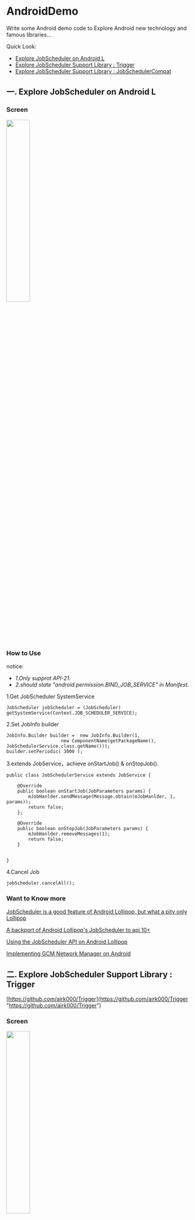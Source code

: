 # AndroidDemo
Write some Android demo code to Explore Android new technology and famous libraries...

Quick Look:

* [Explore JobScheduler on Android L](#一-explore-jobscheduler-on-android-l)
* [Explore JobScheduler Support Library : Trigger](#二-explore-jobscheduler-support-library--trigger)
* [Explore JobScheduler Support Library : JobSchedulerCompat](#三-explore-jobscheduler-support-library--jobschedulercompat)


## 一. Explore JobScheduler on Android L
### Screen

<img src="http://i.imgur.com/XrcdLw4.png" width="35%">

### How to Use

notice: 

- _1.Only supprot API-21._
- _2.should state "android.permission.BIND_JOB_SERVICE" in Manifest._

1.Get JobScheduler SystemService

	JobScheduler jobScheduler = (JobScheduler) getSystemService(Context.JOB_SCHEDULER_SERVICE);

2.Set JobInfo builder

	JobInfo.Builder builder =  new JobInfo.Builder(1,
                        new ComponentName(getPackageName(), JobSchedulerService.class.getName()));
	builder.setPeriodic( 3000 );

3.extends JobService，achieve onStartJob() & onStopJob().

	public class JobSchedulerService extends JobService {
	
	    @Override
	    public boolean onStartJob(JobParameters params) {
	        mJobHanlder.sendMessage(Message.obtain(mJobHanlder, 1, params));
	        return false;
	    };
	
	    @Override
	    public boolean onStopJob(JobParameters params) {
	        mJobHanlder.removeMessages(1);
	        return false;
	    }
	
	
	}

4.Cancel Job

	jobScheduler.cancelAll();

### Want to Know more

[JobScheduler is a good feature of Android Lollipop, but what a pity only Lollipop](https://github.com/airk000/Trigger)

[A backport of Android Lollipop's JobScheduler to api 10+](https://github.com/evant/JobSchedulerCompat)

[Using the JobScheduler API on Android Lollipop](https://github.com/tutsplus/Android-JobSchedulerAPI)

[Implementing GCM Network Manager on Android](https://developers.google.com/cloud-messaging/network-manager)



## 二. Explore JobScheduler Support Library : Trigger ##

[https://github.com/airk000/Trigger](https://github.com/airk000/Trigger "https://github.com/airk000/Trigger")

### Screen

<img src="http://i.imgur.com/JiWAMAs.png" width="35%">

### How to Use

notice: 

- _1.supprot API14._
- _2.should state there permission in Manifest._



> permission : ACCESS_NETWORK_STATE & WAKE_LOCK & RECEIVE_BOOT_COMPLETED
> 
> service : android:name="com.github.airk.trigger.TriggerLoop"
> 
> receiver : com.github.airk.trigger.PersistReceiver

1.Get Trigger Instance

	 Trigger trigger = Trigger.getInstance(TriggerActivity.this);

2.New A Job

	Job job1 = new Job(new Action() {
            @Override
            protected void act() {
                Toast.makeText(TriggerActivity.this, "btJob1", Toast.LENGTH_SHORT).show();
            }
        }).attachOn(ThreadSpace.BACKGROUND)
                .repeat()
                .withExtra(new Condition() {
                    @Override
                    public String[] getAction() {
                        return new String[]{CUSTOM_COND1};
                    }
                });

3.Schedule Job

	trigger.schedule(job1, job2, job3, persistAfterRebootJob);


### Want to Know more

[https://github.com/airk000](https://github.com/airk000)


## 三. Explore JobScheduler Support Library : JobSchedulerCompat ##

[https://github.com/evant/JobSchedulerCompat](https://github.com/evant/JobSchedulerCompat)

### Screen

<img src="http://i.imgur.com/468zXES.png" width="35%">

### How to Use

notice: 

- _1.supprot API10+._
- _2.should state there permission in Manifest._



> permission : ACCESS_NETWORK_STATE & WAKE_LOCK & RECEIVE_BOOT_COMPLETED
> 
> service : android:name=".service.TestJobService"
> 

1.Get JobScheduler Instance

	 JobScheduler jobScheduler=JobScheduler.getInstance(LowAPIJobSchedulerMainActivity.this);

2.Set JobInfo Builder

	JobInfo job = new JobInfo.Builder(1,
                        new ComponentName(getPackageName(), LowAPIJobSchedulerService.class.getName()))
                        .setMinimumLatency(1000)
                        .setOverrideDeadline(2000)
                        .setRequiredNetworkType(JobInfo.NETWORK_TYPE_UNMETERED)
                        .setRequiresCharging(true)
                        .setExtras(extras).build();

    jobScheduler.schedule(job);

3.extends JobService,achieve onStartJob() & onStopJob()

	public class LowAPIJobSchedulerService extends JobService {

	    private Handler mJobHanlder = new Handler(new Handler.Callback() {
	        @Override
	        public boolean handleMessage(Message msg) {
	            Toast.makeText(getApplicationContext(), "JobService task running", Toast.LENGTH_SHORT).show();
	            jobFinished((JobParameters) msg.obj, false);
	            return true;
	        }
	    });
	
	    /**
	     * Start your job in a seperate thread
	     * @param params
	     * @return
	     */
	    @Override
	    public boolean onStartJob(JobParameters params) {
	        mJobHanlder.sendMessage(Message.obtain(mJobHanlder, 1, params));
	        return false;
	    }
	
	    /**
	     * Stop the running job, returing true if it needs to be recheduled.
	     * @param params
	     * @return
	     */
	    @Override
	    public boolean onStopJob(JobParameters params) {
	        mJobHanlder.removeMessages(1);
	        return true;
	    }
	}

4.Cancel Job

	jobScheduler.cancelAll();


### Want to Know more

[https://github.com/evant/JobSchedulerCompat/issues/34](https://github.com/evant/JobSchedulerCompat/issues/34)
